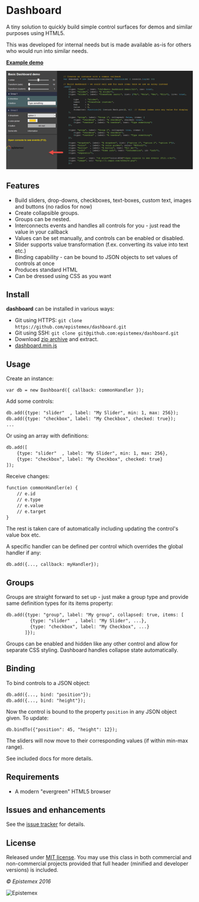Dashboard
=========

A tiny solution to quickly build simple control surfaces for demos and similar purposes using HTML5.

This was developed for internal needs but is made available as-is for others who would run into similar needs.

**[Example demo](http://epistemex.github.io/dashboard/)**

![Example](snapshot.png)


Features
--------

- Build sliders, drop-downs, checkboxes, text-boxes, custom text, images and buttons (no radios for now)
- Create collapsible groups.
- Groups can be nested.
- Interconnects events and handles all controls for you - just read the value in your callback
- Values can be set manually, and controls can be enabled or disabled.
- Slider supports value transformation (f.ex. converting its value into text etc.)
- Binding capability - can be bound to JSON objects to set values of controls at once
- Produces standard HTML
- Can be dressed using CSS as you want


Install
-------

**dashboard** can be installed in various ways:

- Git using HTTPS: `git clone https://github.com/epistemex/dashboard.git`
- Git using SSH: `git clone git@github.com:epistemex/dashboard.git`
- Download [zip archive](https://github.com/epistemex/dashboard/archive/master.zip) and extract.
- [dashboard.min.js](https://raw.githubusercontent.com/epistemex/dashboard/master/dashboard.min.js)

	
Usage
-----

Create an instance:

	var db = new Dashboard({ callback: commonHandler });
	
Add some controls:

	db.add({type: "slider"  , label: "My Slider", min: 1, max: 256}); 
	db.add({type: "checkbox", label: "My Checkbox", checked: true}); 
	...

Or using an array with definitions:

    db.add([
        {type: "slider"  , label: "My Slider", min: 1, max: 256},
        {type: "checkbox", label: "My Checkbox", checked: true}
    ]);

Receive changes:

    function commonHandler(e) {
		// e.id
		// e.type
		// e.value
		// e.target
    }

The rest is taken care of automatically including updating the control's
value box etc.

A specific handler can be defined per control which overrides the global 
handler if any:

	db.add({..., callback: myHandler}); 


Groups
------

Groups are straight forward to set up - just make a group type and provide
same definition types for its items property:

    db.add({type: "group", label: "My group", collapsed: true, items: [
             {type: "slider"  , label: "My Slider", ...},
             {type: "checkbox", label: "My Checkbox", ...}
           ]});

Groups can be enabled and hidden like any other control and allow for
separate CSS styling. Dashboard handles collapse state automatically.


Binding
-------

To bind controls to a JSON object:

	db.add({..., bind: "position"}); 
	db.add({..., bind: "height"}); 

Now the control is bound to the property `position` in any JSON object given.
To update:

	db.bindTo({"position": 45, "height": 12});
	
The sliders will now move to their corresponding values (if within min-max range).

See included docs for more details.


Requirements
------------

- A modern "evergreen" HTML5 browser


Issues and enhancements
-----------------------

See the [issue tracker](https://github.com/epistemex/dashboard/issues) for details.


License
-------

Released under [MIT license](http://choosealicense.com/licenses/mit/). You may use this class in both commercial and non-commercial projects provided that full header (minified and developer versions) is included.


*&copy; Epistemex 2016*
 
![Epistemex](http://i.imgur.com/wZSsyt8.png)
